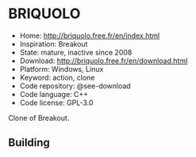 # BRIQUOLO

- Home: http://briquolo.free.fr/en/index.html
- Inspiration: Breakout
- State: mature, inactive since 2008
- Download: http://briquolo.free.fr/en/download.html
- Platform: Windows, Linux
- Keyword: action, clone
- Code repository: @see-download
- Code language: C++
- Code license: GPL-3.0

Clone of Breakout.

## Building
